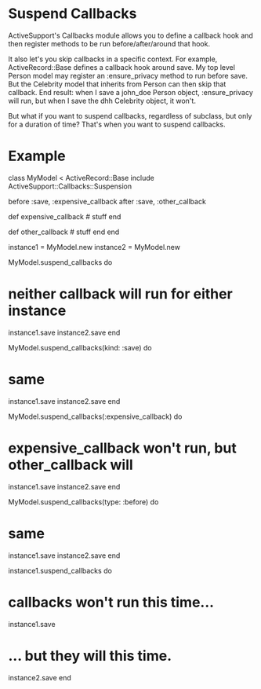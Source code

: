 Suspend Callbacks
=================

ActiveSupport's Callbacks module allows you to define a callback hook
and then register methods to be run before/after/around that hook.

It also let's you skip callbacks in a specific context. For example,
ActiveRecord::Base defines a callback hook around save. My top level
Person model may register an :ensure_privacy method to run before save.
But the Celebrity model that inherits from Person can then skip that
callback. End result: when I save a john_doe Person object,
:ensure_privacy will run, but when I save the dhh Celebrity object, it
won't.

But what if you want to suspend callbacks, regardless of subclass, but
only for a duration of time? That's when you want to suspend callbacks.

Example
=======

class MyModel < ActiveRecord::Base
  include ActiveSupport::Callbacks::Suspension

  before :save, :expensive_callback
  after :save, :other_callback

  def expensive_callback
    # stuff
  end

  def other_callback
    # stuff
  end
end

instance1 = MyModel.new
instance2 = MyModel.new

MyModel.suspend_callbacks do
  # neither callback will run for either instance
  instance1.save
  instance2.save
end

MyModel.suspend_callbacks(kind: :save) do
  # same
  instance1.save
  instance2.save
end

MyModel.suspend_callbacks(:expensive_callback) do
  # expensive_callback won't run, but other_callback will
  instance1.save
  instance2.save
end

MyModel.suspend_callbacks(type: :before) do
  # same
  instance1.save
  instance2.save
end

instance1.suspend_callbacks do
  # callbacks won't run this time...
  instance1.save

  # ... but they will this time.
  instance2.save
end
